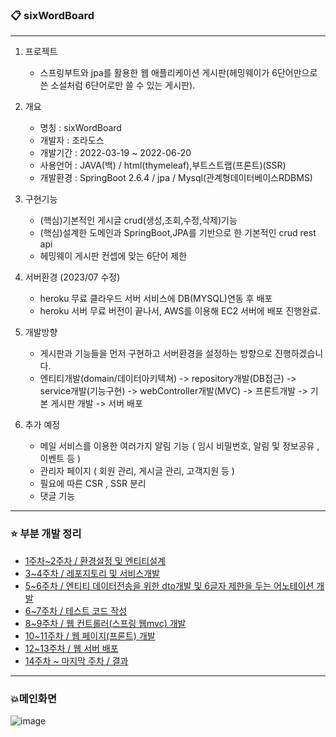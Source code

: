 ### :clipboard: sixWordBoard      
---
        
1. 프로젝트     
    + 스프링부트와 jpa를 활용한 웹 애플리케이션 게시판(헤밍웨이가 6단어만으로 쓴 소설처럼 6단어로만 쓸 수 있는 게시판). 

2. 개요
   + 명칭 : sixWordBoard
   + 개발자 : 조라도스
   + 개발기간 : 2022-03-19 ~ 2022-06-20      
   + 사용언어 : JAVA(백) / html(thymeleaf),부트스트랩(프론트)(SSR)  
   + 개발환경 : SpringBoot 2.6.4 / jpa / Mysql(관계형데이터베이스RDBMS)

3. 구현기능
   + (핵심)기본적인 게시글 crud(생성,조회,수정,삭제)기능
   + (핵심)설계한 도메인과 SpringBoot,JPA를 기반으로 한 기본적인 crud rest api
   + 헤밍웨이 게시판 컨셉에 맞는 6단어 제한

 
4. 서버환경 (2023/07 수정)    
   + heroku 무료 클라우드 서버 서비스에 DB(MYSQL)연동 후 배포  
   + heroku 서버 무료 버전이 끝나서, AWS를 이용해 EC2 서버에 배포 진행완료.    
  
5. 개발방향
   + 게시판과 기능들을 먼저 구현하고 서버환경을 설정하는 방향으로 진행하겠습니다.
   + 엔티티개발(domain/데이터아키텍쳐) -> repository개발(DB접근) -> service개발(기능구현) -> webController개발(MVC) -> 프론트개발 -> 기본 게시판 개발 -> 서버 배포

6. 추가 예정
   + 메일 서비스를 이용한 여러가지 알림 기능 ( 임시 비밀번호, 알림 및 정보공유 , 이벤트 등 )
   + 관리자 페이지 ( 회원 관리, 게시글 관리, 고객지원 등 )
   + 필요에 따른 CSR , SSR 분리
   + 댓글 기능

----------
### ⭐ 부분 개발 정리
* [1주차~2주차 / 환경설정 및 엔티티설계](https://github.com/Jorados/sixWordsBoard/blob/main/record/fisrt.md)
* [3~4주차 / 레포지토리 및 서비스개발](https://github.com/Jorados/sixWordsBoard/blob/main/record/repository_service.md)
* [5~6주차 / 엔티티 데이터전송을 위한 dto개발 및 6글자 제한을 두는 어노테이션 개발](https://github.com/Jorados/sixWordsBoard/blob/main/record/dto_annotation.md)   
* [6~7주차 / 테스트 코드 작성](https://github.com/Jorados/sixWordsBoard/blob/main/record/test.md)
* [8~9주차 / 웹 컨트롤러(스프링 웹mvc) 개발](https://github.com/Jorados/sixWordsBoard/blob/main/record/webController.md)
* [10~11주차 / 웹 페이지(프론트) 개발](https://github.com/Jorados/sixWordsBoard/blob/main/record/webPage.md)
* [12~13주차 / 웹 서버 배포 ](https://github.com/Jorados/sixWordsBoard/blob/main/record/server.md)
* [14주차 ~ 마지막 주차 / 결과](https://sixwordsboard2.herokuapp.com/)    

--------
### 💥메인화면   

![image](https://user-images.githubusercontent.com/100845256/216206336-79ce294a-5378-447f-94a1-7f6da69fb836.png)   

